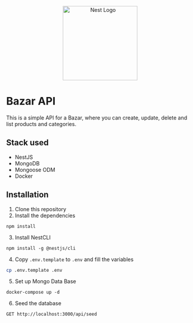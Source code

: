 <p align="center">
  <a href="http://nestjs.com/" target="blank"><img src="https://nestjs.com/img/logo-small.svg" width="200" alt="Nest Logo" /></a>
</p>

# Bazar API
This is a simple API for a Bazar, where you can create, update, delete and list products and categories.

## Stack used
- NestJS
- MongoDB
- Mongoose ODM
- Docker

## Installation
1. Clone this repository
2. Install the dependencies
```
npm install
```
3. Install NestCLI
```
npm install -g @nestjs/cli
```
4. Copy `.env.template` to `.env` and fill the variables
```bash
cp .env.template .env
```
5. Set up Mongo Data Base
```
docker-compose up -d
```
6. Seed the database
```
GET http://localhost:3000/api/seed
```